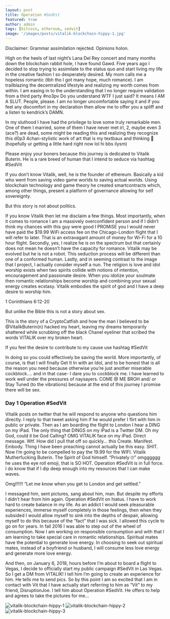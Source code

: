 ```yaml
---
layout: post
title: Operation #SedVit
featured: true
author: admin
tags: [bitcoin, ethereum, sedvit]
image: '/images/posts/vitalik-blockchain-hippy-1.jpg'
---
```


<p>Disclaimer: Grammar assimilation rejected. Opinions holon. </p>

<p>High on the heels of last night’s Lana Del Rey concert and many months down the blockchain rabbit hole, I have found Gawd. Five years ago I decided to stop trying to assimilate to the status quo and start living my life in the creative fashion I so desperately desired. My mom calls me a hopeless romantic (tbh tho I got many hope, much romance). I am trailblazing the decentralized lifestyle and realizing my worth comes from within. I am easing in to the understanding that I no longer require validation from a third party #no3pv Do you understand WTF I just said? It means I AM A SLUT. People, please. I am no longer uncomfortable saying it and if you feel any discomfort in my declaration then allow me to offer you a spliff and a listen to kendrick’s DAMN. </p>
<p>In my sluthood I have had the privilege to love some truly remarkable men. One of them I married, some of them I have never met irl, 2, maybe even 3 (ace?) are dead, some might be reading this and realizing they recognize this d0p3 4chan-stylistic work of art that is my textbaux and thinking 🤔 (hopefully ur getting a little hard right now lol hi bbs ilysm)</p>
<p>Please enjoy your boners because this journey is dedicated to Vitalik Buterin. He is a rare breed of human that I intend to seduce via hashtag #SedVit </p>

<p>If you don’t know Vitalik, well, he is the founder of ethereum. Basically a kid who went from saving video game worlds to saving actual worlds. Using blockchain technology and game theory he created smartcontracts which, among other things, present a platform of governance allowing for self sovereignty. </p>

<p>But this story is not about politics. </p>

<p>If you know Vitalik then let me disclaim a few things. Most importantly, when it comes to romance I am a massively overconfident person and if I didn’t think my chances with this guy were good I PROMiSE you I would never have paid the $19.99 WiFi access fee on the Chicago-London flight that I will refer to later. That is an extravagant amount of money for Wi-Fi for a 10 hour flight. Secondly, yes, I realize he is on the spectrum but that certainly does not mean he doesn’t have the capacity for romance. Vitalik may be evolved but he is not a robot. This seduction process will be different than one of a conformed human. Lastly, and in seeming contrast to the image that I project, I actually consider myself a nun. The religion is love and idol worship exists when two spirits collide with notions of intention, encouragement and passionate desire. When you idolize your soulmate then romantic relationships become worship and combining your sexual energy creates ecstasy. Vitalik embodies the spirit of god and I have a deep desire to worship him. </p>
<p>1 Corinthians 6:12-20</p>

<p>But unlike the Bible this is not a story about sex.</p>

<p>This is the story of a CryptoCatfish and how the man I believed to be @VitalikButerin(n) hacked my heart, leaving my dreams temporarily shattered while scrubbing off the black Chanel eyeliner that scribed the words VITALIK over my broken heart.</p>

<p>If you feel the desire to contribute to my cause use hashtag #SedVit </p>
<p>In doing so you could effectively be saving the world. More importantly, of course, is that I will finally Get It In with an Idol, and to be honest that is all the reason you need because otherwise you’re just another miserable cockblock.... and in that case- I dare you to cockblock me. I have learned to work well under the pressures of naysayers. COME @ ME BROH and/ or Stay Tuned (to the vibrations) because at the end of this journey I promise there will be sex. </p>


<h3>Day 1 Operation #SedVit</h3>
<p>Vitalik posts on twitter that he will respond to anyone who questions him directly. I reply to that tweet asking him if he would prefer I flirt with him in public or private. Then as I am boarding the flight to London I hear a DING on my iPad. The only thing that DINGS on my iPad is a Twitter DM. Oh my God, could it be God Calling? OMG VITALIK face on my iPad. Direct message. Wtf. How did I pull that off so quickly... this Create. Manifest. Embody. Thing I have been preaching cannot actually be this easy. SHIT. Now I’m going to be compelled to pay the 19.99 for the WIFI. Vitalik Mutherfucking Buterin. The Spirit of God himself. “Privately 🙄” omgggggg he uses the eye roll emoji, that is SO HOT. Operation #SedVit is in full force. I do know that if I dip deep enough into my resources that I can make waves. </p>

<p>Omg!!!!!! “Let me know when you get to London and get settled.” </p>

<p>I messaged him, sent pictures, sang about him, man. But despite my efforts I didn’t hear from him again. Operation #SedVit on hiatus. I have to work hard to create balance in my life. As an addict I would seek pleasurable experiences, immerse myself completely in those feelings, then when they subsided I would allow myself to sink into the depths of despair, allowing myself to do this because of the “fact” that I was sick. I allowed this cycle to go on for years. In fall 2016 I was able to step out of the wheel of consumption. Now I am working on responsible consumption and with that I am learning to take special care in romantic relationships. Spiritual mates have the potential to generate love energy. In choosing to seek out spiritual mates, instead of a boyfriend or husband, I will consume less love energy and generate more love energy. </p>

<p>And then, on January 6, 2018, hours before I’m about to board a flight to Vegas, I  decide to officially start my public campaign #SedVit in Las Vegas. So I get a DM from VITALIK! I tell him I’m going to create an experience for him. He tells me to send pics. So by this point I am so excited that I am in contact with Vit that I have actually start referring to him as “Vit” to my friend, DisruptionJoe. I tell him about Operation #SedVit. He offers to help and agrees to take the pictures for me... </p>

![vitalik-blockchain-hippy-1](/images/posts/vitalik-blockchain-hippy-1.jpg)
![vitalik-blockchain-hippy-2](/images/posts/vitalik-blockchain-hippy-2.jpg)
![vitalik-blockchain-hippy-3](/images/posts/vitalik-blockchain-hippy-3.jpg)
